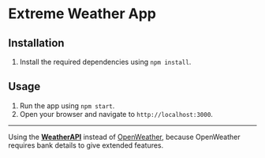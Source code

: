 # Extreme Weather App

## Installation
1. Install the required dependencies using `npm install`.

## Usage

1. Run the app using `npm start`.
2. Open your browser and navigate to `http://localhost:3000`.
---
Using the **[WeatherAPI](www.weatherapi.com)** instead of [OpenWeather](https://openweathermap.org/), because OpenWeather requires bank details to give extended features.
